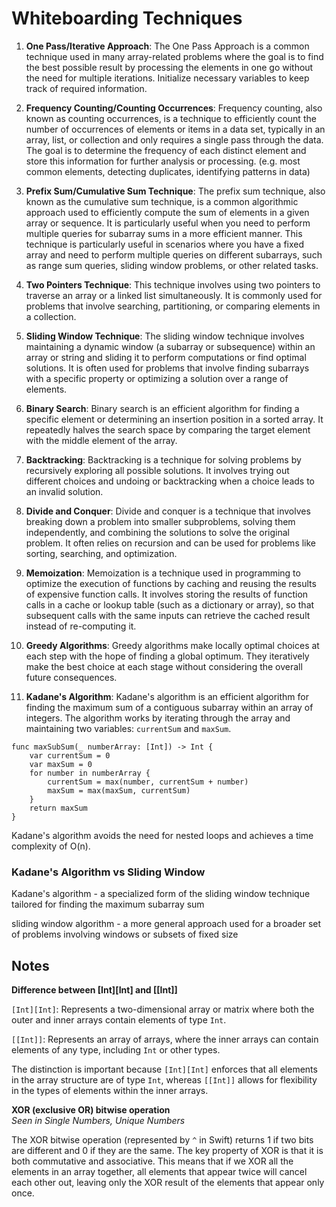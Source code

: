 # Whiteboarding Techniques

1. **One Pass/Iterative Approach**: The One Pass Approach is a common technique used in many array-related problems where the goal is to find the best possible result by processing the elements in one go without the need for multiple iterations. Initialize necessary variables to keep track of required information.

2. **Frequency Counting/Counting Occurrences**: Frequency counting, also known as counting occurrences, is a technique to efficiently count the number of occurrences of elements or items in a data set, typically in an array, list, or collection and only requires a single pass through the data. The goal is to determine the frequency of each distinct element and store this information for further analysis or processing. (e.g. most common elements, detecting duplicates, identifying patterns in data)

3. **Prefix Sum/Cumulative Sum Technique**: The prefix sum technique, also known as the cumulative sum technique, is a common algorithmic approach used to efficiently compute the sum of elements in a given array or sequence. It is particularly useful when you need to perform multiple queries for subarray sums in a more efficient manner. This technique is particularly useful in scenarios where you have a fixed array and need to perform multiple queries on different subarrays, such as range sum queries, sliding window problems, or other related tasks.


1. **Two Pointers Technique**: This technique involves using two pointers to traverse an array or a linked list simultaneously. It is commonly used for problems that involve searching, partitioning, or comparing elements in a collection.

2. **Sliding Window Technique**: The sliding window technique involves maintaining a dynamic window (a subarray or subsequence) within an array or string and sliding it to perform computations or find optimal solutions. It is often used for problems that involve finding subarrays with a specific property or optimizing a solution over a range of elements.

3. **Binary Search**: Binary search is an efficient algorithm for finding a specific element or determining an insertion position in a sorted array. It repeatedly halves the search space by comparing the target element with the middle element of the array.

4. **Backtracking**: Backtracking is a technique for solving problems by recursively exploring all possible solutions. It involves trying out different choices and undoing or backtracking when a choice leads to an invalid solution.

5. **Divide and Conquer**: Divide and conquer is a technique that involves breaking down a problem into smaller subproblems, solving them independently, and combining the solutions to solve the original problem. It often relies on recursion and can be used for problems like sorting, searching, and optimization.

6. **Memoization**: Memoization is a technique used in programming to optimize the execution of functions by caching and reusing the results of expensive function calls. It involves storing the results of function calls in a cache or lookup table (such as a dictionary or array), so that subsequent calls with the same inputs can retrieve the cached result instead of re-computing it.

7. **Greedy Algorithms**: Greedy algorithms make locally optimal choices at each step with the hope of finding a global optimum. They iteratively make the best choice at each stage without considering the overall future consequences.

8. **Kadane's Algorithm**: Kadane's algorithm is an efficient algorithm for finding the maximum sum of a contiguous subarray within an array of integers. The algorithm works by iterating through the array and maintaining two variables: `currentSum` and `maxSum`. 
	
```
func maxSubSum(_ numberArray: [Int]) -> Int {
    var currentSum = 0
    var maxSum = 0    
    for number in numberArray {
        currentSum = max(number, currentSum + number)
        maxSum = max(maxSum, currentSum)
    }
    return maxSum
}
```
Kadane's algorithm avoids the need for nested loops and achieves a time complexity of O(n).

### Kadane's Algorithm vs Sliding Window
Kadane's algorithm - a specialized form of the sliding window technique tailored for finding the maximum subarray sum

sliding window algorithm - a more general approach used for a broader set of problems involving windows or subsets of fixed size


## Notes

**Difference between [Int][Int] and [[Int]]**

`[Int][Int]`: Represents a two-dimensional array or matrix where both the outer and inner arrays contain elements of type `Int`.

`[[Int]]`: Represents an array of arrays, where the inner arrays can contain elements of any type, including `Int` or other types.

The distinction is important because `[Int][Int]` enforces that all elements in the array structure are of type `Int`, whereas `[[Int]]` allows for flexibility in the types of elements within the inner arrays.

**XOR (exclusive OR) bitwise operation**<br>
*Seen in Single Numbers, Unique Numbers*

The XOR bitwise operation (represented by `^` in Swift) returns 1 if two bits are different and 0 if they are the same. The key property of XOR is that it is both commutative and associative. This means that if we XOR all the elements in an array together, all elements that appear twice will cancel each other out, leaving only the XOR result of the elements that appear only once.
